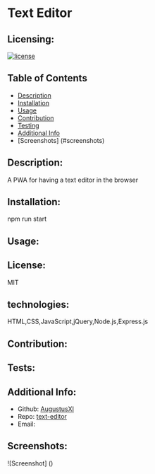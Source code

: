 # Text Editor
  ## Licensing:
  [![license](https://img.shields.io/badge/license-MIT-blue)](https://shields.io)
  ## Table of Contents 
  - [Description](#description)
  - [Installation](#installation)
  - [Usage](#usage)
  - [Contribution](#contribution)
  - [Testing](#testing)
  - [Additional Info](#additional-info)
  - [Screenshots] (#screenshots)

  ## Description:
  A PWA for having a text editor in the browser

  ## Installation:
  npm run start 

  ## Usage:
  

  ## License:
  MIT
 
  ## technologies:
  HTML,CSS,JavaScript,jQuery,Node.js,Express.js

  ## Contribution:
  

  ## Tests:
  

  ## Additional Info:
  - Github: [AugustusXI](https://github.com/AugustusXI)
  - Repo: [text-editor](https://github.com/AugustusXI/text-editor)
  - Email:  

  ## Screenshots:
  ![Screenshot] ()
  